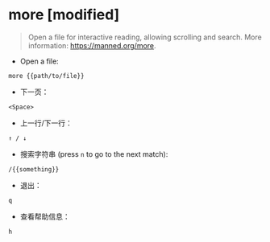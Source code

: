 # more [modified]

> Open a file for interactive reading, allowing scrolling and search.
> More information: <https://manned.org/more>.

- Open a file:

`more {{path/to/file}}`

- 下一页：

`<Space>`

- 上一行/下一行：

`↑ / ↓`

- 搜索字符串 (press `n` to go to the next match):

`/{{something}}`

- 退出：

`q`

- 查看帮助信息：

`h`

